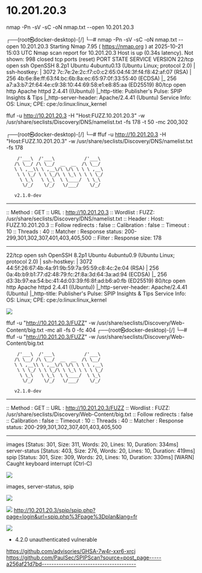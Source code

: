 # 10.201.20.3

nmap -Pn -sV -sC -oN nmap.txt --open 10.201.20.3

┌──(root㉿docker-desktop)-[/]
└─# nmap -Pn -sV -sC -oN nmap.txt --open 10.201.20.3
Starting Nmap 7.95 ( https://nmap.org ) at 2025-10-21 15:03 UTC
Nmap scan report for 10.201.20.3
Host is up (0.34s latency).
Not shown: 998 closed tcp ports (reset)
PORT STATE SERVICE VERSION
22/tcp open ssh OpenSSH 8.2p1 Ubuntu 4ubuntu0.13 (Ubuntu Linux; protocol 2.0)
| ssh-hostkey:
| 3072 7c:7e:2e:2c:f7:c0:c2:65:04:f4:3f:f4:f8:42:af:07 (RSA)
| 256 4b:6e:8e:ff:63:f4:bc:6b:8a:ec:65:97:0f:33:55:40 (ECDSA)
|\_ 256 a7:a3:b7:2f:64:4e:c9:38:10:44:69:58:e1:e8:85:aa (ED25519)
80/tcp open http Apache httpd 2.4.41 ((Ubuntu))
|\_http-title: Publisher's Pulse: SPIP Insights & Tips
|\_http-server-header: Apache/2.4.41 (Ubuntu)
Service Info: OS: Linux; CPE: cpe:/o:linux:linux_kernel

ffuf -u http://10.201.20.3 -H "Host:FUZZ.10.201.20.3" -w /usr/share/seclists/Discovery/DNS/namelist.txt -fs 178 -t 50 -mc 200,302

┌──(root㉿docker-desktop)-[/]
└─# ffuf -u http://10.201.20.3 -H "Host:FUZZ.10.201.20.3" -w /usr/share/seclists/Discovery/DNS/namelist.txt -fs 178

        /'___\  /'___\           /'___\
       /\ \__/ /\ \__/  __  __  /\ \__/
       \ \ ,__\\ \ ,__\/\ \/\ \ \ \ ,__\
        \ \ \_/ \ \ \_/\ \ \_\ \ \ \ \_/
         \ \_\   \ \_\  \ \____/  \ \_\
          \/_/    \/_/   \/___/    \/_/

       v2.1.0-dev

---

:: Method : GET
:: URL : http://10.201.20.3
:: Wordlist : FUZZ: /usr/share/seclists/Discovery/DNS/namelist.txt
:: Header : Host: FUZZ.10.201.20.3
:: Follow redirects : false
:: Calibration : false
:: Timeout : 10
:: Threads : 40
:: Matcher : Response status: 200-299,301,302,307,401,403,405,500
:: Filter : Response size: 178

---

22/tcp open ssh OpenSSH 8.2p1 Ubuntu 4ubuntu0.9 (Ubuntu Linux; protocol 2.0)
| ssh-hostkey:
| 3072 44:5f:26:67:4b:4a:91:9b:59:7a:95:59:c8:4c:2e:04 (RSA)
| 256 0a:4b:b9:b1:77:d2:48:79:fc:2f:8a:3d:64:3a:ad:94 (ECDSA)
|\_ 256 d3:3b:97:ea:54:bc:41:4d:03:39:f6:8f:ad:b6:a0:fb (ED25519)
80/tcp open http Apache httpd 2.4.41 ((Ubuntu))
|\_http-server-header: Apache/2.4.41 (Ubuntu)
|\_http-title: Publisher's Pulse: SPIP Insights & Tips
Service Info: OS: Linux; CPE: cpe:/o:linux:linux_kernel

![](https://velog.velcdn.com/images/agnusdei1207/post/c9aee363-a145-4492-a058-9d1eabd973c6/image.png)

ffuf -u "http://10.201.20.3/FUZZ" -w /usr/share/seclists/Discovery/Web-Content/big.txt -mc all -fs 0 -fc 404
┌──(root㉿docker-desktop)-[/]
└─# ffuf -u "http://10.201.20.3/FUZZ" -w /usr/share/seclists/Discovery/Web-Content/big.txt

        /'___\  /'___\           /'___\
       /\ \__/ /\ \__/  __  __  /\ \__/
       \ \ ,__\\ \ ,__\/\ \/\ \ \ \ ,__\
        \ \ \_/ \ \ \_/\ \ \_\ \ \ \ \_/
         \ \_\   \ \_\  \ \____/  \ \_\
          \/_/    \/_/   \/___/    \/_/

       v2.1.0-dev

---

:: Method : GET
:: URL : http://10.201.20.3/FUZZ
:: Wordlist : FUZZ: /usr/share/seclists/Discovery/Web-Content/big.txt
:: Follow redirects : false
:: Calibration : false
:: Timeout : 10
:: Threads : 40
:: Matcher : Response status: 200-299,301,302,307,401,403,405,500

---

images [Status: 301, Size: 311, Words: 20, Lines: 10, Duration: 334ms]
server-status [Status: 403, Size: 276, Words: 20, Lines: 10, Duration: 419ms]
spip [Status: 301, Size: 309, Words: 20, Lines: 10, Duration: 330ms]
[WARN] Caught keyboard interrupt (Ctrl-C)

![](https://velog.velcdn.com/images/agnusdei1207/post/1857c055-20e8-41ff-a8fa-0947585311cb/image.png)

images, server-status, spip

![](https://velog.velcdn.com/images/agnusdei1207/post/4b46f70a-95d5-4c12-8b5a-47b174ffecf3/image.png)

![](https://velog.velcdn.com/images/agnusdei1207/post/af9a94e6-090f-4696-9601-444fa18824f8/image.png)
http://10.201.20.3/spip/spip.php?page=login&url=spip.php%3Fpage%3Dplan&lang=fr

![](https://velog.velcdn.com/images/agnusdei1207/post/c85edd3d-63d7-4a14-8bc1-cc659a4e2aea/image.png)

- 4.2.0 unauthenticated vulnerable

https://github.com/advisories/GHSA-7w4r-xxr6-xrcj
https://github.com/PaulSec/SPIPScan?source=post_page-----a256af21d7bd---------------------------------------
